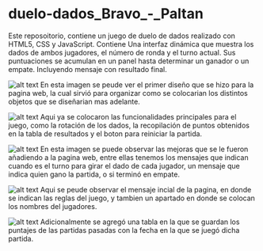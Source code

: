 # duelo-dados_Bravo_-_Paltan
Este reposoitorio, contiene un juego de duelo de dados realizado con HTML5, CSS y JavaScript. Contiene Una interfaz dinámica que muestra los dados de ambos jugadores, el número de ronda y el turno actual. Sus puntuaciones se acumulan en un panel hasta determinar un ganador o un empate. Incluyendo mensaje con resultado final.

![alt text](<primer diseño del juego.jpg>)
En esta imagen se peude ver el primer diseño que se hizo para la pagina web, la cual sirvió para organizar como se colocarian los distintos objetos que se diseñarian mas adelante.

![alt text](<primer diseño funcional.jpg>)
Aqui ya se colocaron las funcionalidades principales para el juego, como la rotación de los dados, la recopilación de puntos obtenidos en la tabla de resultados y el boton para reiniciar la partida.

![alt text](<diseño mejorado.jpg>)
En esta imagen se puede observar las mejoras que se le fueron añadiendo a la pagina web, entre ellas tenemos los mensajes que indican cuando es el turno para girar el dado de cada jugador, un mensaje que indica quien gano la partida, o si terminó en empate. 

![alt text](<mensaje inicial de la pagina .png>)
Aqui se peude observar el mensaje incial de la pagina, en donde se indican las reglas del juego, y tambien un apartado en donde se colocan los nombres del jugadores.

![alt text](<historial de partidas.png>)
Adicionalmente se agregó una tabla en la que se guardan los puntajes de las partidas pasadas con la fecha en la que se juegó dicha partida.
